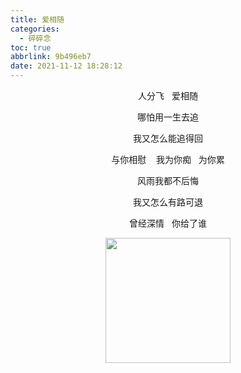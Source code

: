 ```yaml
---
title: 爱相随
categories:
  - 碎碎念
toc: true
abbrlink: 9b496eb7
date: 2021-11-12 18:28:12
---
```


<center>

人分飞&nbsp;&nbsp;&nbsp;爱相随

哪怕用一生去追

我又怎么能追得回

与你相慰&nbsp;&nbsp;&nbsp;&nbsp;我为你痴&nbsp;&nbsp;&nbsp;为你累

风雨我都不后悔

我又怎么有路可退

曾经深情&nbsp;&nbsp;&nbsp;你给了谁


<img src="https://gimg2.baidu.com/image_search/src=http%3A%2F%2Fpic13.997788.com%2Fpic_auction%2F00%2F03%2F30%2F18%2Fau3301834.jpg&refer=http%3A%2F%2Fpic13.997788.com&app=2002&size=f9999,10000&q=a80&n=0&g=0n&fmt=jpeg?sec=1639305154&t=5190444f9609af34bef453951fd11d8c" width="200" height="200">

</center>